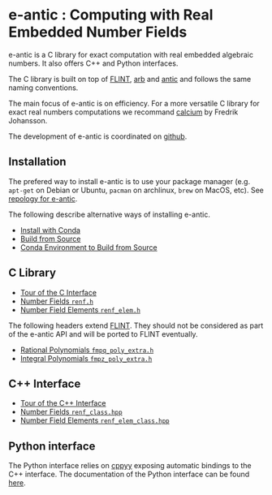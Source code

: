 # e-antic : Computing with Real Embedded Number Fields

e-antic is a C library for exact computation with real embedded algebraic
numbers. It also offers C++ and Python interfaces.

The C library is built on top of [FLINT](https://flintlib.org/),
[arb](https://fredrikj.net/arb/) and [antic](https://github.com/wbhart/antic)
and follows the same naming conventions.

The main focus of e-antic is on efficiency. For a more versatile C
library for exact real numbers computations we recommand
[calcium](https://fredrikj.net/calcium/) by Fredrik Johansson.

The development of e-antic is coordinated on [github](https://github.com/flatsurf/e-antic).

## Installation

The prefered way to install e-antic is to use your package manager (e.g.
`apt-get` on Debian or Ubuntu, `pacman` on archlinux, `brew` on MacOS, etc).
See [repology for e-antic](https://repology.org/project/e-antic/packages).

The following describe alternative ways of installing e-antic.

* [Install with Conda](install_in_conda)
* [Build from Source](https://github.com/flatsurf/e-antic/#build-from-the-source-code-repository-or-a-tarball)
* [Conda Environment to Build from Source](https://github.com/flatsurf/e-antic/#build-with-conda-dependencies)

## C Library

* [Tour of the C Interface](overview_c)
* [Number Fields `renf.h`](doc_renf_h)
* [Number Field Elements `renf_elem.h`](doc_renf_elem_h)

The following headers extend [FLINT](http://flintlib.org/). They should not
be considered as part of the e-antic API and will be ported to FLINT
eventually.

* [Rational Polynomials `fmpq_poly_extra.h`](doc_fmpq_poly_extra_h)
* [Integral Polynomials `fmpz_poly_extra.h`](doc_fmpz_poly_extra_h)

## C++ Interface

* [Tour of the C++ Interface](overview_cxx)
* [Number Fields `renf_class.hpp`](doc_renf_class_hpp)
* [Number Field Elements `renf_elem_class.hpp`](doc_renf_elem_class_hpp)

## Python interface

The Python interface relies on [cppyy](https://cppyy.readthedocs.io/en/latest/)
exposing automatic bindings to the C++ interface. The documentation of the
Python interface can be found [here](/pyeantic).
